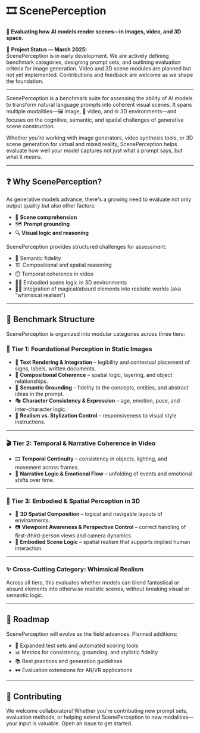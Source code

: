 # 🎞️ ScenePerception

**🧠 Evaluating how AI models render scenes—in images, video, and 3D space.**

🚧 **Project Status — March 2025:**  
ScenePerception is in early development. We are actively defining benchmark categories, designing prompt sets, and outlining evaluation criteria for image generation. Video and 3D scene modules are planned but not yet implemented. Contributions and feedback are welcome as we shape the foundation.

---

ScenePerception is a benchmark suite for assessing the ability of AI models to transform natural language prompts into coherent visual scenes. It spans multiple modalities—🖼️ image, 🎥 video, and 🌐 3D environments—and focuses on the cognitive, semantic, and spatial challenges of generative scene construction.

Whether you're working with image generators, video synthesis tools, or 3D scene generation for virtual and mixed reality, ScenePerception helps evaluate how well your model captures not just what a prompt says, but what it *means*.

---

## ❓ Why ScenePerception?

As generative models advance, there's a growing need to evaluate not only output quality but also other factors:

- 🧩 **Scene comprehension**
- 🗺️ **Prompt grounding**
- 🔍 **Visual logic and reasoning**

ScenePerception provides structured challenges for assessment:

- 📝 Semantic fidelity  
- 🏗️ Compositional and spatial reasoning  
- ⏱️ Temporal coherence in video  
- 🧍‍♂️ Embodied scene logic in 3D environments  
- 🧙‍♀️ Integration of magical/absurd elements into realistic worlds (aka "whimsical realism")

---

## 🧪 Benchmark Structure

ScenePerception is organized into modular categories across three tiers:

### 🧩 Tier 1: Foundational Perception in Static Images

- 🧾 **Text Rendering & Integration** – legibility and contextual placement of signs, labels, written documents.  
- 🧱 **Compositional Coherence** – spatial logic, layering, and object relationships.  
- 🧠 **Semantic Grounding** – fidelity to the concepts, entities, and abstract ideas in the prompt.  
- 🎭 **Character Consistency & Expression** – age, emotion, pose, and inter-character logic.  
- 🎨 **Realism vs. Stylization Control** – responsiveness to visual style instructions.

---

### 🎬 Tier 2: Temporal & Narrative Coherence in Video

- 🎞️ **Temporal Continuity** – consistency in objects, lighting, and movement across frames.  
- 📖 **Narrative Logic & Emotional Flow** – unfolding of events and emotional shifts over time.

---

### 🧭 Tier 3: Embodied & Spatial Perception in 3D

- 🧩 **3D Spatial Composition** – logical and navigable layouts of environments.  
- 📷 **Viewpoint Awareness & Perspective Control** – correct handling of first-/third-person views and camera dynamics.  
- 🚪 **Embodied Scene Logic** – spatial realism that supports implied human interaction.

---

### ✨ Cross-Cutting Category: Whimsical Realism

Across all tiers, this evaluates whether models can blend fantastical or absurd elements into otherwise realistic scenes, without breaking visual or semantic logic.

---

## 🔭 Roadmap

ScenePerception will evolve as the field advances. Planned additions:

- 🧪 Expanded test sets and automated scoring tools  
- 📊 Metrics for consistency, grounding, and stylistic fidelity  
- 📚 Best practices and generation guidelines  
- 🕶️ Evaluation extensions for AR/VR applications  

---

## 🤝 Contributing

We welcome collaborators! Whether you're contributing new prompt sets, evaluation methods, or helping extend ScenePerception to new modalities—your input is valuable. Open an issue to get started.



